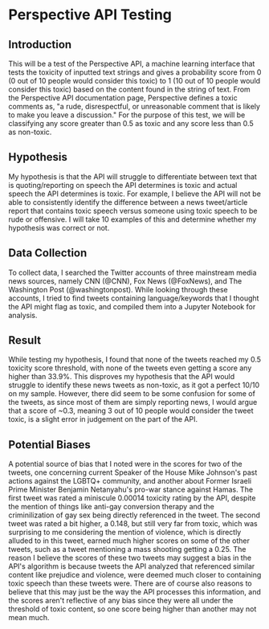# Perspective API Testing

## Introduction
This will be a test of the Perspective API, a machine learning interface that tests the toxicity of inputted text strings and gives a probability score from 0 (0 out of 10 people would consider this toxic) to 1 (10 out of 10 people would consider this toxic) based on the content found in the string of text. From the Perspective API documentation page, Perspective defines a toxic comments as, "a rude, disrespectful, or unreasonable comment that is likely to make you leave a discussion." For the purpose of this test, we will be classifying any score greater than 0.5 as toxic and any score less than 0.5 as non-toxic.

## Hypothesis
My hypothesis is that the API will struggle to differentiate between text that is quoting/reporting on speech the API determines is toxic and actual speech the API determines is toxic. For example, I believe the API will not be able to consistently identify the difference between a news tweet/article report that contains toxic speech versus someone using toxic speech to be rude or offensive. I will take 10 examples of this and determine whether my hypothesis was correct or not.

## Data Collection
To collect data, I searched the Twitter accounts of three mainstream media news sources, namely CNN (@CNN), Fox News (@FoxNews), and The Washington Post (@washingtonpost). While looking through these accounts, I tried to find tweets containing language/keywords that I thought the API might flag as toxic, and compiled them into a Jupyter Notebook for analysis.

## Result
While testing my hypothesis, I found that none of the tweets reached my 0.5 toxicity score threshold, with none of the tweets even getting a score any higher than 33.9%. This disproves my hypothesis that the API would struggle to identify these news tweets as non-toxic, as it got a perfect 10/10 on my sample. However, there did seem to be some confusion for some of the tweets, as since most of them are simply reporting news, I would argue that a score of ~0.3, meaning 3 out of 10 people would consider the tweet toxic, is a slight error in judgement on the part of the API.

## Potential Biases
A potential source of bias that I noted were in the scores for two of the tweets, one concerning current Speaker of the House Mike Johnson's past actions against the LGBTQ+ community, and another about Former Israeli Prime Minister Benjamin Netanyahu's pro-war stance against Hamas. The first tweet was rated a miniscule 0.00014 toxicity rating by the API, despite the mention of things like anti-gay conversion therapy and the criminilization of gay sex being directly referenced in the tweet. The second tweet was rated a bit higher, a 0.148, but still very far from toxic, which was surprising to me considering the mention of violence, which is directly alluded to in this tweet, earned much higher scores on some of the other tweets, such as a tweet mentioning a mass shooting getting a 0.25. The reason I believe the scores of these two tweets may suggest a bias in the API's algorithm is because tweets the API analyzed that referenced similar content like prejudice and violence, were deemed much closer to containing toxic speech than these tweets were. There are of course also reasons to believe that this may just be the way the API processes this information, and the scores aren't reflective of any bias since they were all under the threshold of toxic content, so one score being higher than another may not mean much.
